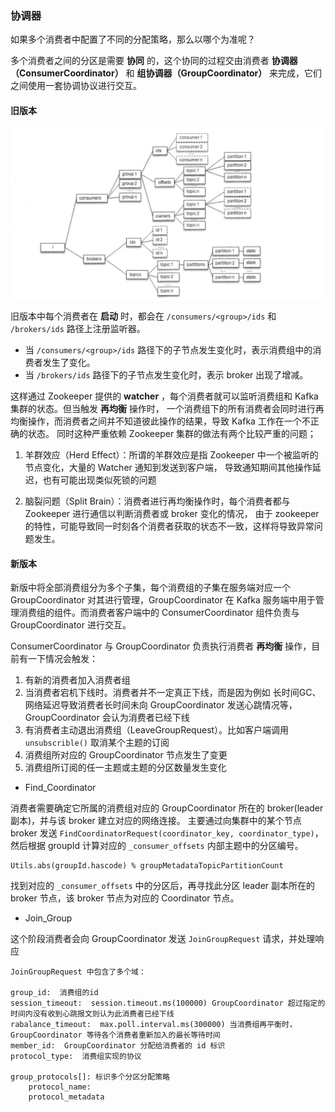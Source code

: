 
### 协调器

如果多个消费者中配置了不同的分配策略，那么以哪个为准呢？

多个消费者之间的分区是需要 __协同__ 的，这个协同的过程交由消费者 __协调器（ConsumerCoordinator）__ 和 __组协调器（GroupCoordinator）__ 
来完成，它们之间使用一套协调协议进行交互。



#### 旧版本

![](/img/kafka-zookeeper-struct.png)

旧版本中每个消费者在 __启动__ 时，都会在 `/consumers/<group>/ids` 和 `/brokers/ids` 路径上注册监听器。

* 当 `/consumers/<group>/ids` 路径下的子节点发生变化时，表示消费组中的消费者发生了变化。
* 当 `/brokers/ids` 路径下的子节点发生变化时，表示 broker 出现了增减。

这样通过 Zookeeper 提供的 __watcher__ ，每个消费者就可以监听消费组和 Kafka 集群的状态。但当触发 __再均衡__ 操作时，
一个消费组下的所有消费者会同时进行再均衡操作，而消费者之间并不知道彼此操作的结果，导致 Kafka 工作在一个不正确的状态。
同时这种严重依赖 Zookeeper 集群的做法有两个比较严重的问题；

1. 羊群效应（Herd Effect）：所谓的羊群效应是指 Zookeeper 中一个被监听的节点变化，大量的 Watcher 通知到发送到客户端，
导致通知期间其他操作延迟，也有可能出现类似死锁的问题

2. 脑裂问题（Split Brain）：消费者进行再均衡操作时，每个消费者都与 Zookeeper 进行通信以判断消费者或 broker 变化的情况，
由于 zookeeper 的特性，可能导致同一时刻各个消费者获取的状态不一致，这样将导致异常问题发生。

#### 新版本

新版中将全部消费组分为多个子集，每个消费组的子集在服务端对应一个 GroupCoordinator 对其进行管理，GroupCoordinator 在 Kafka
服务端中用于管理消费组的组件。而消费者客户端中的 ConsumerCoordinator 组件负责与 GroupCoordinator 进行交互。

ConsumerCoordinator 与 GroupCoordinator 负责执行消费者 __再均衡__ 操作，目前有一下情况会触发：

1. 有新的消费者加入消费者组
2. 当消费者宕机下线时。消费者并不一定真正下线，而是因为例如 长时间GC、网络延迟导致消费者长时间未向 GroupCoordinator 发送心跳情况等，
GroupCoordinator 会认为消费者已经下线
3. 有消费者主动退出消费组（LeaveGroupRequest）。比如客户端调用 `unsubscrible()` 取消某个主题的订阅
4. 消费组所对应的 GroupCoordinator 节点发生了变更
5. 消费组所订阅的任一主题或主题的分区数量发生变化

* Find_Coordinator

消费者需要确定它所属的消费组对应的 GroupCoordinator 所在的 broker(leader副本)，并与该 broker 建立对应的网络连接。
主要通过向集群中的某个节点 broker 发送 `FindCoordinatorRequest(coordinator_key, coordinator_type)`，然后根据 groupId 
计算对应的 `_consumer_offsets` 内部主题中的分区编号。

```
Utils.abs(groupId.hascode) % groupMetadataTopicPartitionCount
```

找到对应的 `_consumer_offsets` 中的分区后，再寻找此分区 leader 副本所在的 broker 节点，该 broker 节点为对应的 Coordinator 节点。


* Join_Group

这个阶段消费者会向 GroupCoordinator 发送 `JoinGroupRequest` 请求，并处理响应

```
JoinGroupRequest 中包含了多个域：

group_id:  消费组的id
session_timeout:  session.timeout.ms(100000) GroupCoordinator 超过指定的时间内没有收到心跳报文则认为此消费者已经下线
rabalance_timeout:  max.poll.interval.ms(300000) 当消费组再平衡时，GroupCoordinator 等待各个消费者重新加入的最长等待时间
member_id:  GroupCoordinator 分配给消费者的 id 标识
protocol_type:  消费组实现的协议

group_protocols[]: 标识多个分区分配策略
    protocol_name: 
    protocol_metadata
```